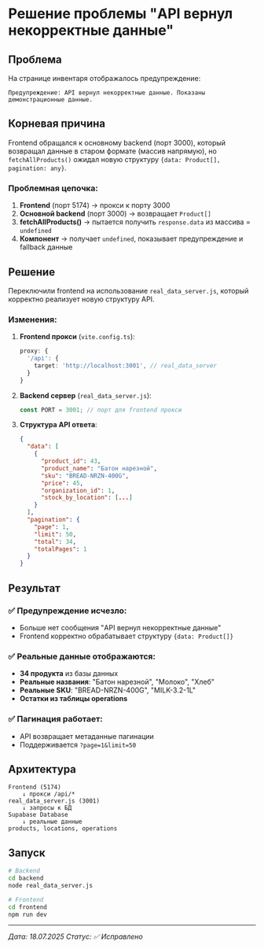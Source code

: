 # Решение проблемы "API вернул некорректные данные"

## Проблема
На странице инвентаря отображалось предупреждение:
```
Предупреждение: API вернул некорректные данные. Показаны демонстрационные данные.
```

## Корневая причина
Frontend обращался к основному backend (порт 3000), который возвращал данные в старом формате (массив напрямую), но `fetchAllProducts()` ожидал новую структуру `{data: Product[], pagination: any}`.

### Проблемная цепочка:
1. **Frontend** (порт 5174) → прокси к порту 3000
2. **Основной backend** (порт 3000) → возвращает `Product[]`
3. **fetchAllProducts()** → пытается получить `response.data` из массива = `undefined`
4. **Компонент** → получает `undefined`, показывает предупреждение и fallback данные

## Решение
Переключили frontend на использование `real_data_server.js`, который корректно реализует новую структуру API.

### Изменения:

1. **Frontend прокси** (`vite.config.ts`):
   ```typescript
   proxy: {
     '/api': {
       target: 'http://localhost:3001', // real_data_server
     }
   }
   ```

2. **Backend сервер** (`real_data_server.js`):
   ```javascript
   const PORT = 3001; // порт для frontend прокси
   ```

3. **Структура API ответа**:
   ```json
   {
     "data": [
       {
         "product_id": 43,
         "product_name": "Батон нарезной",
         "sku": "BREAD-NRZN-400G",
         "price": 45,
         "organization_id": 1,
         "stock_by_location": [...]
       }
     ],
     "pagination": {
       "page": 1,
       "limit": 50,
       "total": 34,
       "totalPages": 1
     }
   }
   ```

## Результат

### ✅ Предупреждение исчезло:
- Больше нет сообщения "API вернул некорректные данные"
- Frontend корректно обрабатывает структуру `{data: Product[]}`

### ✅ Реальные данные отображаются:
- **34 продукта** из базы данных
- **Реальные названия**: "Батон нарезной", "Молоко", "Хлеб"
- **Реальные SKU**: "BREAD-NRZN-400G", "MILK-3.2-1L"
- **Остатки из таблицы operations**

### ✅ Пагинация работает:
- API возвращает метаданные пагинации
- Поддерживается `?page=1&limit=50`

## Архитектура
```
Frontend (5174) 
    ↓ прокси /api/*
real_data_server.js (3001) 
    ↓ запросы к БД
Supabase Database
    ↓ реальные данные
products, locations, operations
```

## Запуск
```bash
# Backend
cd backend
node real_data_server.js

# Frontend
cd frontend  
npm run dev
```

---
*Дата: 18.07.2025*
*Статус: ✅ Исправлено* 